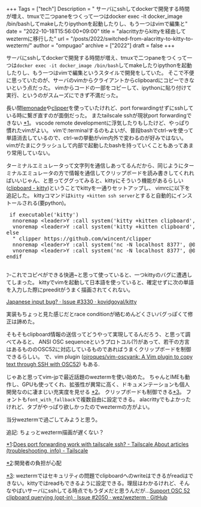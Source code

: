 +++
Tags = ["tech"]
Description = " サーバにsshしてdockerで開発する時間が増え、tmuxで二つpaneをつくって一つはdocker exec -it docker_image /bin/bashしてmakeしたりipythonを起動したりし、もう一つはvimで編集と"
date = "2022-10-18T15:56:00+09:00"
title = "alacrittyからkittyを経由してweztermに移行した"
url = "/posts/2022/switched-from-alacritty-to-kitty-to-wezterm/"
author = "ompugao"
archive = ["2022"]
draft = false
+++

<body>
<p>サーバにsshしてdockerで開発する時間が増え、tmuxで二つpaneをつくって一つは<code>docker exec -it docker_image /bin/bash</code>してmakeしたりipythonを起動したりし、もう一つはvimで編集というスタイルで開発をしていた。
そこで不便に思っていたのが、サーバのvimからクライアントからclipboardにコピーできないという点だった。
vimからコードの一部をコピーして、ipythonに貼り付けて実行、というのがスムーズにできず不満だった。</p>

<p>長い間<a href="https://github.com/lemonade-command/lemonade">lemonade</a>や<a href="https://github.com/wincent/clipper">clipper</a>を使っていたけれど、port forwardingせずにsshしている時に繋ぎ直すのが面倒だった。
またtailscale sshが現状port forwardingできない
<a href="#f-1653248f" name="fn-1653248f" title="Does port forwarding work with tailscale ssh? - Tailscale About articles (troubleshooting, info) - Tailscale ">*1</a>。
vscode remote developmentに浮気したりもしたけど、やっぱり慣れたvimがよい。
vimで:terminalするのもよいが、普段bashでctrl-wを使って単語消去しているので、ctrl-wの挙動がvim内外で変わるのが好みではない。vimがたまにクラッシュして内部で起動したbashを持っていくこともあってあまり常用していない。</p>

<p>ターミナルエミュレータって文字列を通信しあってるんだから、同じようにターミナルエミュレータの方で情報を通信してクリップボードを読み書きしてくれればいいじゃん、と思ってググってみると、kittyにそういう機能があるらしい(<a href="https://sw.kovidgoyal.net/kitty/kittens/clipboard/">clipboard - kitty</a>)ということでkittyを一通りセットアップし、
vimrcに以下を追記した。
kittyコマンドは<code>kitty +kitten ssh server</code>とすると自動的にインストールされる(要python)。</p>

<pre class="code lang-vim" data-lang="vim" data-unlink> if executable('kitty')
  nnoremap &lt;leader&gt;Y :call system('kitty +kitten clipboard', @0)&lt;CR&gt;
  vnoremap &lt;leader&gt;Y :call system('kitty +kitten clipboard', @0)&lt;CR&gt;
else
  " clipper https://github.com/wincent/clipper
  nnoremap &lt;leader&gt;Y :call system('nc -N localhost 8377', @0)&lt;CR&gt;
  vnoremap &lt;leader&gt;Y :call system('nc -N localhost 8377', @0)&lt;CR&gt;
endif
 </pre>


<p>ﾌｰこれでコピペができる快適~と思って使っていると、一つkittyのバグに遭遇してしまった。
kittyでvimを起動して日本語を使っていると、確定せずに次の単語を入力した際にpreeditがうまく描画されてくれない。</p>

<p><a href="https://github.com/kovidgoyal/kitty/issues/3330#issuecomment-1273590741">Japanese input bug? · Issue #3330 · kovidgoyal/kitty</a></p>

<p>実装もちょっと見た感じだとrace conditionが絡むめんどくさいバグっぽくて修正は諦めた。</p>

<p>そもそもclipboard情報の送信ってどうやって実現してるんだろう、と思って調べてみると、
ANSI OSC sequenceというプロトコル(?)があって、若干の方言はあるもののOSC52に対応しているものであればうまくクリップボードを制御できるらしい。
で、vim plugin (<a href="https://github.com/ojroques/vim-oscyank">ojroques/vim-oscyank: A Vim plugin to copy text through SSH with OSC52</a>) もある.</p>

<p>じゃあと思ってvim-jpで最近話題のweztermを使い始めた。
ちゃんとIMEも動作し、GPUも使ってくれ、拡張性が異常に高く、ドキュメンテーションも個人開発なのに凄まじい充実度を見せる <a href="#f-9b1f9798" name="fn-9b1f9798" title="開発者の負担が心配">*2</a>。
クリップボードも制御できる<a href="#f-dc58a6d8" name="fn-dc58a6d8" title=" weztermではセキュリティの問題でclipboardへのwriteはできるがreadはできない。kittyではreadもできるように設定できる。理屈はわかるけれど、そんなやばいサーバにsshしてる時点でもうダメだと思うんだが…[https://github.com/wez/wezterm/issues/2050:title] ">*3</a>。
フォントも<code>font_with_fallback</code>で複数自由に設定できる。
alacrittyでもよかったけれど、タブがやっぱり欲しかったのでweztermの方がよい。</p>

<p>当分weztermで過ごしてみようと思う。</p>

<p>追記:
ちょっとwezterm描画が遅くない？</p>
<div class="footnote">
<p class="footnote"><a href="#fn-1653248f" name="f-1653248f" class="footnote-number">*1</a><span class="footnote-delimiter">:</span><span class="footnote-text"><a href="https://forum.tailscale.com/t/does-port-forwarding-work-with-tailscale-ssh/2664">Does port forwarding work with tailscale ssh? - Tailscale About articles (troubleshooting, info) - Tailscale</a> </span></p>
<p class="footnote"><a href="#fn-9b1f9798" name="f-9b1f9798" class="footnote-number">*2</a><span class="footnote-delimiter">:</span><span class="footnote-text">開発者の負担が心配</span></p>
<p class="footnote"><a href="#fn-dc58a6d8" name="f-dc58a6d8" class="footnote-number">*3</a><span class="footnote-delimiter">:</span><span class="footnote-text"> weztermではセキュリティの問題でclipboardへのwriteはできるがreadはできない。kittyではreadもできるように設定できる。理屈はわかるけれど、そんなやばいサーバにsshしてる時点でもうダメだと思うんだが…<a href="https://github.com/wez/wezterm/issues/2050">Support OSC 52 clipboard querying (opt-in) · Issue #2050 · wez/wezterm · GitHub</a> </span></p>
</div>
</body>
